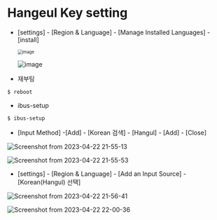 # Hangeul Key setting



- [settings] - [Region & Language] - [Manage Installed Languages] - [install]

  <img src="https://user-images.githubusercontent.com/91526930/234136304-3fa90717-9034-4cff-8337-733da8ebf548.png" alt="image" style="zoom:67%;" />

  ![image](https://user-images.githubusercontent.com/91526930/234136309-d0f575df-d9b0-4e17-8ed6-a4804dac79a2.png)

- 재부팅

```bash
$ reboot
```



- ibus-setup

```bash
$ ibus-setup
```



- [Input Method] -[Add] - [Korean 검색] - [Hangul] - [Add] - [Close]

![Screenshot from 2023-04-22 21-55-13](https://user-images.githubusercontent.com/91526930/234136642-6b78a726-7843-493d-958a-b7caf5b5b151.png)

![Screenshot from 2023-04-22 21-55-53](https://user-images.githubusercontent.com/91526930/234136663-7fac9277-4909-414a-8281-4367976b06e5.png)

- [settings] - [Region & Language] - [Add an Input Source] - [Korean(Hangul) 선택]

![Screenshot from 2023-04-22 21-56-41](https://user-images.githubusercontent.com/91526930/234136729-9456e9ce-d9e6-47fc-9b97-b9da291d2f43.png)

![Screenshot from 2023-04-22 22-00-36](https://user-images.githubusercontent.com/91526930/234136739-a2e620f6-cd35-4baf-b9b2-d534fd30d41a.png)
